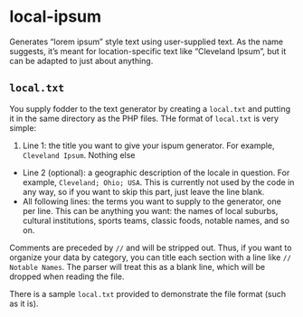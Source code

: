 # local-ipsum
Generates “lorem ipsum” style text using user-supplied text.  As the name suggests, it’s meant for location-specific text like “Cleveland Ipsum”, but it can be adapted to just about anything.

## `local.txt`

You supply fodder to the text generator by creating a `local.txt` and putting it in the same directory as the PHP files.  THe format of `local.txt` is very simple:

1. Line 1: the title you want to give your ispum generator.  For example, `Cleveland Ipsum`.  Nothing else 
* Line 2 (optional): a geographic description of the locale in question.  For example, `Cleveland; Ohio; USA`.  This is currently not used by the code in any way, so if you want to skip this part, just leave the line blank.
* All following lines: the terms you want to supply to the generator, one per line.  This can be anything you want: the names of local suburbs, cultural institutions, sports teams, classic foods, notable names, and so on.

Comments are preceded by `//` and will be stripped out.  Thus, if you want to organize your data by category, you can title each section with a line like `// Notable Names`.  The parser will treat this as a blank line, which will be dropped when reading the file.

There is a sample `local.txt` provided to demonstrate the file format (such as it is).
